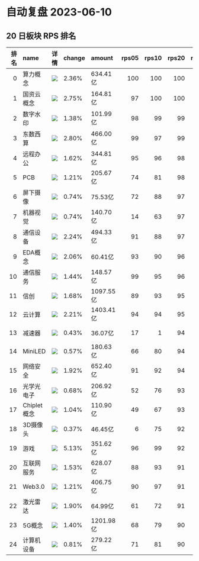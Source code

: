 # 自动复盘 2023-06-10
## 20 日板块 RPS 排名
|   排名 | name        | 详情                                                                                                | change   | amount    |   rps05 |   rps10 |   rps20 |   rps50 |   rps120 |   rps250 | volume      |
|-------:|:------------|:----------------------------------------------------------------------------------------------------|:---------|:----------|--------:|--------:|--------:|--------:|---------:|---------:|:------------|
|      0 | 算力概念    | ![](https://sykent-blog-image.oss-cn-beijing.aliyuncs.com/quant/image/2023/6/1686386025613-tmp.jpg) | 2.36%    | 634.41亿  |     100 |     100 |     100 |     100 |        0 |        0 | 2479.66万手 |
|      1 | 国资云概念  | ![](https://sykent-blog-image.oss-cn-beijing.aliyuncs.com/quant/image/2023/6/1686386027123-tmp.jpg) | 2.75%    | 164.81亿  |      97 |     100 |     100 |      84 |       98 |      100 | 874.56万手  |
|      2 | 数字水印    | ![](https://sykent-blog-image.oss-cn-beijing.aliyuncs.com/quant/image/2023/6/1686386027764-tmp.jpg) | 1.38%    | 101.99亿  |      98 |      99 |      99 |      84 |        0 |        0 | 631.28万手  |
|      3 | 东数西算    | ![](https://sykent-blog-image.oss-cn-beijing.aliyuncs.com/quant/image/2023/6/1686386028747-tmp.jpg) | 2.80%    | 466.00亿  |      99 |      97 |      99 |      96 |       99 |       99 | 2621.75万手 |
|      4 | 远程办公    | ![](https://sykent-blog-image.oss-cn-beijing.aliyuncs.com/quant/image/2023/6/1686386029766-tmp.jpg) | 1.62%    | 344.81亿  |      95 |      96 |      98 |      90 |       98 |       98 | 1746.44万手 |
|      5 | PCB         | ![](https://sykent-blog-image.oss-cn-beijing.aliyuncs.com/quant/image/2023/6/1686386030718-tmp.jpg) | 1.21%    | 205.67亿  |      74 |      81 |      98 |      78 |       78 |       82 | 1138.21万手 |
|      6 | 屏下摄像    | ![](https://sykent-blog-image.oss-cn-beijing.aliyuncs.com/quant/image/2023/6/1686386031697-tmp.jpg) | 0.74%    | 75.53亿   |      72 |      88 |      97 |      51 |       83 |       61 | 1183.81万手 |
|      7 | 机器视觉    | ![](https://sykent-blog-image.oss-cn-beijing.aliyuncs.com/quant/image/2023/6/1686386032675-tmp.jpg) | 0.74%    | 140.70亿  |      14 |      63 |      97 |      68 |       93 |       98 | 691.95万手  |
|      8 | 通信设备    | ![](https://sykent-blog-image.oss-cn-beijing.aliyuncs.com/quant/image/2023/6/1686386033726-tmp.jpg) | 2.24%    | 494.33亿  |      91 |      88 |      97 |      95 |       89 |       91 | 2188.01万手 |
|      9 | EDA概念     | ![](https://sykent-blog-image.oss-cn-beijing.aliyuncs.com/quant/image/2023/6/1686386034727-tmp.jpg) | 2.06%    | 60.41亿   |      93 |      90 |      96 |      94 |       85 |       79 | 206.36万手  |
|     10 | 通信服务    | ![](https://sykent-blog-image.oss-cn-beijing.aliyuncs.com/quant/image/2023/6/1686386035703-tmp.jpg) | 1.44%    | 148.57亿  |      99 |      95 |      96 |      93 |       92 |       91 | 1447.84万手 |
|     11 | 信创        | ![](https://sykent-blog-image.oss-cn-beijing.aliyuncs.com/quant/image/2023/6/1686386036469-tmp.jpg) | 1.68%    | 1097.55亿 |      89 |      93 |      95 |      89 |       96 |        0 | 5776.44万手 |
|     12 | 云计算      | ![](https://sykent-blog-image.oss-cn-beijing.aliyuncs.com/quant/image/2023/6/1686386037443-tmp.jpg) | 2.21%    | 1403.41亿 |      94 |      94 |      95 |      81 |       94 |       96 | 7970.21万手 |
|     13 | 减速器      | ![](https://sykent-blog-image.oss-cn-beijing.aliyuncs.com/quant/image/2023/6/1686386038321-tmp.jpg) | 0.43%    | 36.07亿   |      17 |       1 |      94 |      38 |       61 |        0 | 277.89万手  |
|     14 | MiniLED     | ![](https://sykent-blog-image.oss-cn-beijing.aliyuncs.com/quant/image/2023/6/1686386039332-tmp.jpg) | 0.57%    | 180.63亿  |      66 |      80 |      94 |      81 |       79 |       77 | 2244.57万手 |
|     15 | 网络安全    | ![](https://sykent-blog-image.oss-cn-beijing.aliyuncs.com/quant/image/2023/6/1686386040283-tmp.jpg) | 1.92%    | 652.40亿  |      91 |      92 |      94 |      76 |       93 |       95 | 4082.46万手 |
|     16 | 光学光电子  | ![](https://sykent-blog-image.oss-cn-beijing.aliyuncs.com/quant/image/2023/6/1686386041290-tmp.jpg) | 0.68%    | 206.92亿  |      52 |      76 |      93 |      80 |       81 |       77 | 2571.24万手 |
|     17 | Chiplet概念 | ![](https://sykent-blog-image.oss-cn-beijing.aliyuncs.com/quant/image/2023/6/1686386042208-tmp.jpg) | 1.04%    | 110.90亿  |      49 |      67 |      93 |      53 |       89 |        0 | 371.54万手  |
|     18 | 3D摄像头    | ![](https://sykent-blog-image.oss-cn-beijing.aliyuncs.com/quant/image/2023/6/1686386043147-tmp.jpg) | 0.37%    | 46.45亿   |       6 |      75 |      92 |      38 |       65 |       32 | 359.22万手  |
|     19 | 游戏        | ![](https://sykent-blog-image.oss-cn-beijing.aliyuncs.com/quant/image/2023/6/1686386044155-tmp.jpg) | 5.13%    | 351.62亿  |      96 |      99 |      92 |     100 |      100 |      100 | 2948.42万手 |
|     20 | 互联网服务  | ![](https://sykent-blog-image.oss-cn-beijing.aliyuncs.com/quant/image/2023/6/1686386045113-tmp.jpg) | 1.53%    | 628.07亿  |      88 |      93 |      91 |      77 |       95 |       96 | 3684.82万手 |
|     21 | Web3.0      | ![](https://sykent-blog-image.oss-cn-beijing.aliyuncs.com/quant/image/2023/6/1686386045933-tmp.jpg) | 1.21%    | 406.75亿  |      90 |      97 |      91 |      97 |      100 |        0 | 2607.16万手 |
|     22 | 激光雷达    | ![](https://sykent-blog-image.oss-cn-beijing.aliyuncs.com/quant/image/2023/6/1686386046897-tmp.jpg) | 1.90%    | 64.99亿   |      61 |      72 |      91 |      66 |       66 |       86 | 277.26万手  |
|     23 | 5G概念      | ![](https://sykent-blog-image.oss-cn-beijing.aliyuncs.com/quant/image/2023/6/1686386047881-tmp.jpg) | 1.40%    | 1201.98亿 |      68 |      79 |      90 |      72 |       84 |       84 | 7311.90万手 |
|     24 | 计算机设备  | ![](https://sykent-blog-image.oss-cn-beijing.aliyuncs.com/quant/image/2023/6/1686386048847-tmp.jpg) | 0.81%    | 279.22亿  |      71 |      81 |      90 |      81 |       88 |       87 | 1250.23万手 |